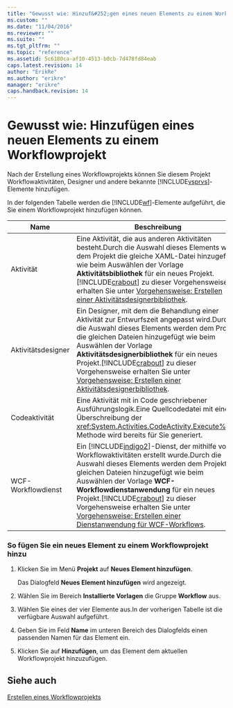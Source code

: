 ```yaml
---
title: "Gewusst wie: Hinzuf&#252;gen eines neuen Elements zu einem Workflowprojekt | Microsoft Docs"
ms.custom: ""
ms.date: "11/04/2016"
ms.reviewer: ""
ms.suite: ""
ms.tgt_pltfrm: ""
ms.topic: "reference"
ms.assetid: 5c6180ca-af10-4513-b0cb-7d478fd84eab
caps.latest.revision: 14
author: "ErikRe"
ms.author: "erikre"
manager: "erikre"
caps.handback.revision: 14
---
```

# Gewusst wie: Hinzuf&#252;gen eines neuen Elements zu einem Workflowprojekt
Nach der Erstellung eines Workflowprojekts können Sie diesem Projekt Workflowaktivitäten, Designer und andere bekannte [!INCLUDE[vsprvs](../code-quality/includes/vsprvs_md.md)]\-Elemente hinzufügen.  
  
 In der folgenden Tabelle werden die [!INCLUDE[wf](../workflow-designer/includes/wf_md.md)]\-Elemente aufgeführt, die Sie einem Workflowprojekt hinzufügen können.  
  
|Name|Beschreibung|  
|----------|------------------|  
|Aktivität|Eine Aktivität, die aus anderen Aktivitäten besteht.Durch die Auswahl dieses Elements wird dem Projekt die gleiche XAML\-Datei hinzugefügt wie beim Auswählen der Vorlage **Aktivitätsbibliothek** für ein neues Projekt.[!INCLUDE[crabout](../test/includes/crabout_md.md)] zu dieser Vorgehensweise erhalten Sie unter [Vorgehensweise: Erstellen einer Aktivitätsdesignerbibliothek](../workflow-designer/how-to-create-an-activity-library.md).|  
|Aktivitätsdesigner|Ein Designer, mit dem die Behandlung einer Aktivität zur Entwurfszeit angepasst wird.Durch die Auswahl dieses Elements werden dem Projekt die gleichen Dateien hinzugefügt wie beim Auswählen der Vorlage **Aktivitätsdesignerbibliothek** für ein neues Projekt.[!INCLUDE[crabout](../test/includes/crabout_md.md)] zu dieser Vorgehensweise erhalten Sie unter [Vorgehensweise: Erstellen einer Aktivitätsdesignerbibliothek](../workflow-designer/how-to-create-an-activity-designer-library.md).|  
|Codeaktivität|Eine Aktivität mit in Code geschriebener Ausführungslogik.Eine Quellcodedatei mit einer Überschreibung der <xref:System.Activities.CodeActivity.Execute%2A>\-Methode wird bereits für Sie generiert.|  
|WCF\-Workflowdienst|Ein [!INCLUDE[indigo2](../workflow-designer/includes/indigo2_md.md)]\-Dienst, der mithilfe von Workflowaktivitäten erstellt wurde.Durch die Auswahl dieses Elements werden dem Projekt die gleichen Dateien hinzugefügt wie beim Auswählen der Vorlage **WCF\-Workflowdienstanwendung** für ein neues Projekt.[!INCLUDE[crabout](../test/includes/crabout_md.md)] zu dieser Vorgehensweise erhalten Sie unter [Vorgehensweise: Erstellen einer Dienstanwendung für WCF\-Workflows](../workflow-designer/how-to-create-a-wcf-workflow-service-application.md).|  
  
### So fügen Sie ein neues Element zu einem Workflowprojekt hinzu  
  
1.  Klicken Sie im Menü **Projekt** auf **Neues Element hinzufügen**.  
  
     Das Dialogfeld **Neues Element hinzufügen** wird angezeigt.  
  
2.  Wählen Sie im Bereich **Installierte Vorlagen** die Gruppe **Workflow** aus.  
  
3.  Wählen Sie eines der vier Elemente aus.In der vorherigen Tabelle ist die verfügbare Auswahl aufgeführt.  
  
4.  Geben Sie im Feld **Name** im unteren Bereich des Dialogfelds einen passenden Namen für das Element ein.  
  
5.  Klicken Sie auf **Hinzufügen**, um das Element dem aktuellen Workflowprojekt hinzuzufügen.  
  
## Siehe auch  
 [Erstellen eines Workflowprojekts](../workflow-designer/creating-a-workflow-project.md)